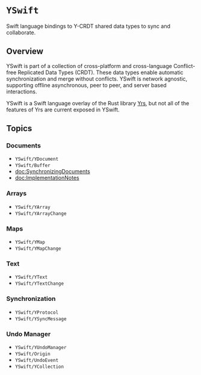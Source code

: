 # ``YSwift``

Swift language bindings to Y-CRDT shared data types to sync and collaborate.

## Overview

YSwift is part of a collection of cross-platform and cross-language Conflict-free Replicated Data Types (CRDT).
These data types enable automatic synchronization and merge without conflicts.
YSwift is network agnostic, supporting offline asynchronous, peer to peer, and server based interactions.

YSwift is a Swift language overlay of the Rust library [Yrs](https://docs.rs/yrs/latest/yrs/), but not all of the features of Yrs are current exposed in YSwift.

## Topics

### Documents

- ``YSwift/YDocument``
- ``YSwift/Buffer``
- <doc:SynchronizingDocuments>
- <doc:ImplementationNotes>

### Arrays

- ``YSwift/YArray``
- ``YSwift/YArrayChange``

### Maps

- ``YSwift/YMap``
- ``YSwift/YMapChange``

### Text

- ``YSwift/YText``
- ``YSwift/YTextChange``

### Synchronization

- ``YSwift/YProtocol``
- ``YSwift/YSyncMessage``

### Undo Manager

- ``YSwift/YUndoManager``
- ``YSwift/Origin``
- ``YSwift/UndoEvent``
- ``YSwift/YCollection``
